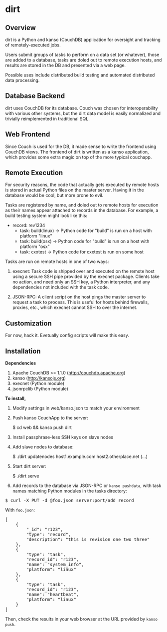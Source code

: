 dirt
====
Overview
--------
dirt is a Python and kanso (CouchDB) application for oversight and tracking of remotely-executed jobs.

Users submit groups of tasks to perform on a data set (or whatever), those are added to a database, tasks are doled out to remote execution hosts, and results are stored in the DB and presented via a web page.

Possible uses include distributed build testing and automated distributed data processing.

Database Backend
----------------
dirt uses CouchDB for its database. Couch was chosen for interoperability with various other systems, but the dirt data model is easily normalized and trivially reimplemented in traditional SQL.

Web Frontend
------------
Since Couch is used for the DB, it made sense to write the frontend using CouchDB views. The frontend of dirt is written as a kanso application, which provides some extra magic on top of the more typical couchapp.

Remote Execution
----------------
For security reasons, the code that actually gets executed by remote hosts is stored in actual Python files on the master server. Having it in the database would be cool, but more prone to evil.

Tasks are registered by name, and doled out to remote hosts for execution as their names appear attached to records in the database. For example, a build testing system might look like this:

* record: rev1234
  * task: build(linux) -> Python code for "build" is run on a host with platform "linux"
  * task: build(osx)   -> Python code for "build" is run on a host with platform "osx"
  * task: cxxtest      -> Python code for cxxtest is run on some host

Tasks are run on remote hosts in one of two ways:

1. execnet: Task code is shipped over and executed on the remote host using a secure SSH pipe provided by the execnet package. Clients take no action, and need only an SSH key, a Python interpreter, and any dependencies not included with the task code.

2. JSON-RPC: A client script on the host pings the master server to request a task to process. This is useful for hosts behind firewalls, proxies, etc., which execnet cannot SSH to over the internet.

Customization
-------------
For now, hack it. Evetually config scripts will make this easy.

Installation
------------
**Dependencies**

1. Apache CouchDB >= 1.1.0 (http://couchdb.apache.org)
2. kanso (http://kansojs.org)
3. execnet (Python module)
4. jsonrpclib (Python module)

**To install,**

1. Modify settings in web/kanso.json to match your environment
2. Push kanso CouchApp to the server:

    $ cd web && kanso push dirt

3. Install passphrase-less SSH keys on slave nodes
4. Add slave nodes to database:

    $ ./dirt updatenodes host1.example.com host2.otherplace.net (...)

5. Start dirt server:

    $ ./dirt serve

6. Add records to the database via JSON-RPC or `kanso pushdata`, with task names matching Python modules in the tasks directory:

<pre>
$ curl -X PUT -d @foo.json server:port/add_record
</pre>

With `foo.json`:
<pre>
[
    {
        "_id": "r123",
        "type": "record",
        "description": "this is revision one two three"
    },
    {
        "type": "task",
        "record_id": "r123",
        "name": "system_info",
        "platform": "linux"
    },
    {
        "type": "task",
        "record_id": "r123",
        "name": "heartbeat",
        "platform": "linux"
    }
]
</pre>

Then, check the results in your web browser at the URL provided by `kanso push`.
